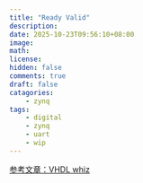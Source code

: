 ```yaml
---
title: "Ready Valid"
description: 
date: 2025-10-23T09:56:10+08:00
image: 
math: 
license: 
hidden: false
comments: true
draft: false
catagories:
    - zynq
tags:
    - digital
    - zynq
    - uart
    - wip
---
```


[参考文章：VHDL whiz](https://vhdlwhiz.com/how-the-axi-style-ready-valid-handshake-works/)
